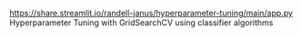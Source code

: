 https://share.streamlit.io/randell-janus/hyperparameter-tuning/main/app.py
Hyperparameter Tuning with GridSearchCV using classifier algorithms
